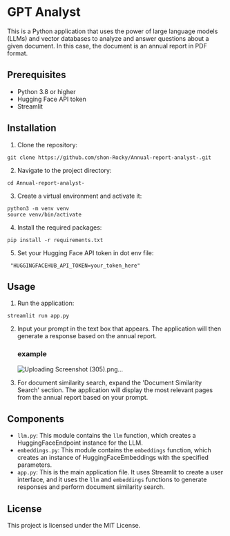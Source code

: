 # GPT Analyst

This is a Python application that uses the power of large language models (LLMs) and vector databases to analyze and answer questions about a given document. In this case, the document is an annual report in PDF format.

## Prerequisites

- Python 3.8 or higher
- Hugging Face API token
- Streamlit

## Installation

1. Clone the repository:

```
git clone https://github.com/shon-Rocky/Annual-report-analyst-.git
```

2. Navigate to the project directory:

```
cd Annual-report-analyst-
```

3. Create a virtual environment and activate it:

```
python3 -m venv venv
source venv/bin/activate
```

4. Install the required packages:

```
pip install -r requirements.txt
```

5. Set your Hugging Face API token in dot env file:

```
 "HUGGINGFACEHUB_API_TOKEN=your_token_here" 
```

## Usage

1. Run the application:

```
streamlit run app.py
```

2. Input your prompt in the text box that appears. The application will then generate a response based on the annual report.

   ### example
   ![Uploading Screenshot (305).png…]()

3. For document similarity search, expand the 'Document Similarity Search' section. The application will display the most relevant pages from the annual report based on your prompt.

## Components

- `llm.py`: This module contains the `llm` function, which creates a HuggingFaceEndpoint instance for the  LLM.
- `embeddings.py`: This module contains the `embeddings` function, which creates an instance of HuggingFaceEmbeddings with the specified parameters.
- `app.py`: This is the main application file. It uses Streamlit to create a user interface, and it uses the `llm` and `embeddings` functions to generate responses and perform document similarity search.

## License

This project is licensed under the MIT License.
